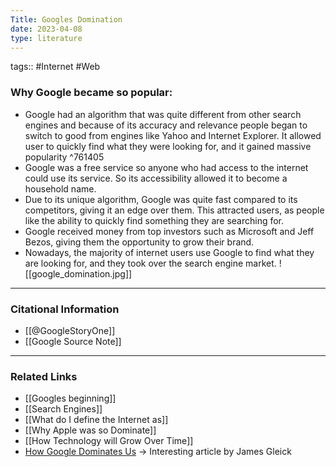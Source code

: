 ```yaml
---
Title: Googles Domination
date: 2023-04-08
type: literature
---
```

tags:: #Internet #Web

### Why Google became so popular:
- Google had an algorithm that was quite different from other search engines and because of its accuracy and relevance people began to switch to good from engines like Yahoo and Internet Explorer. It allowed user to quickly find what they were looking for, and it gained massive popularity ^761405
- Google was a free service so anyone who had access to the internet could use its service. So its accessibility allowed it to become a household name.
- Due to its unique algorithm, Google was quite fast compared to its competitors, giving it an edge over them. This attracted users, as people like the ability to quickly find something they are searching for.
- Google received money from top investors such as Microsoft and Jeff Bezos, giving them the opportunity to grow their brand.
- Nowadays, the majority of internet users use Google to find what they are looking for, and they took over the search engine market.
![[google_domination.jpg]]
---
### Citational Information

- [[@GoogleStoryOne]]
- [[Google Source Note]]

---

### Related Links

- [[Googles beginning]]
- [[Search Engines]]
- [[What do I define the Internet as]]
- [[Why Apple was so Dominate]]
- [[How Technology will Grow Over Time]]
- [How Google Dominates Us](https://www.nybooks.com/articles/2011/08/18/how-google-dominates-us/) → Interesting article by James Gleick